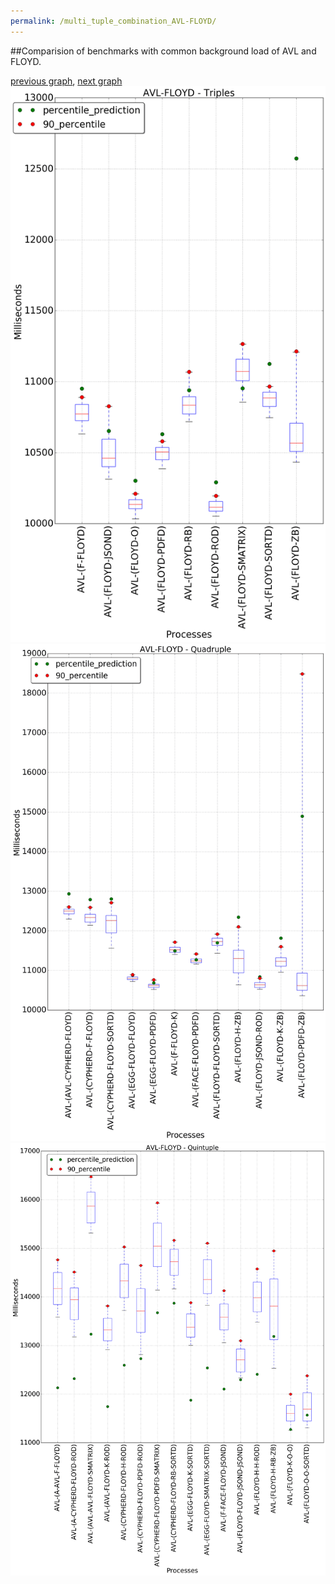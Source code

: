 ```yaml
---
permalink: /multi_tuple_combination_AVL-FLOYD/
---
```


##Comparision of benchmarks with common background load of AVL and FLOYD.

[previous graph](../multi_tuple_combination_AVL-FACE/), [next graph](../multi_tuple_combination_AVL-F/)
![graph figure](./images/triple/AVL/AVL-FLOYD_box.png)![graph figure](./images/quadruple/AVL/AVL-FLOYD_box.png)![graph figure](./images/quintuple/AVL/AVL-FLOYD_box.png)